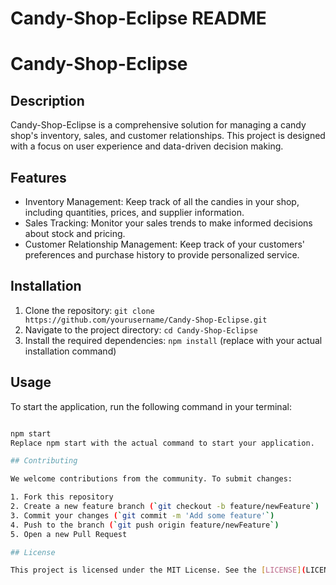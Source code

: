 # Candy-Shop-Eclipse README
# Candy-Shop-Eclipse

## Description

Candy-Shop-Eclipse is a comprehensive solution for managing a candy shop's inventory, sales, and customer relationships. This project is designed with a focus on user experience and data-driven decision making.

## Features

- Inventory Management: Keep track of all the candies in your shop, including quantities, prices, and supplier information.
- Sales Tracking: Monitor your sales trends to make informed decisions about stock and pricing.
- Customer Relationship Management: Keep track of your customers' preferences and purchase history to provide personalized service.

## Installation

1. Clone the repository: `git clone https://github.com/yourusername/Candy-Shop-Eclipse.git`
2. Navigate to the project directory: `cd Candy-Shop-Eclipse`
3. Install the required dependencies: `npm install` (replace with your actual installation command)

## Usage

To start the application, run the following command in your terminal:

```bash

npm start
Replace npm start with the actual command to start your application.

## Contributing

We welcome contributions from the community. To submit changes:

1. Fork this repository
2. Create a new feature branch (`git checkout -b feature/newFeature`)
3. Commit your changes (`git commit -m 'Add some feature'`)
4. Push to the branch (`git push origin feature/newFeature`)
5. Open a new Pull Request

## License

This project is licensed under the MIT License. See the [LICENSE](LICENSE) file for details.
